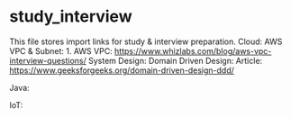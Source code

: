 # study_interview
This file stores import links for study & interview preparation.
Cloud: 
    AWS VPC & Subnet:
       1. AWS VPC: https://www.whizlabs.com/blog/aws-vpc-interview-questions/
System Design:
  Domain Driven Design:
    Article:
    https://www.geeksforgeeks.org/domain-driven-design-ddd/

Java:

IoT:


